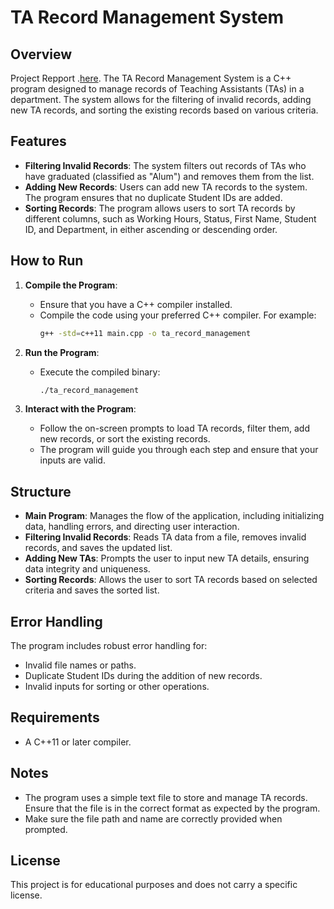 # TA Record Management System

## Overview
Project Repport .[here](https://github.com/Silent0Wings/TA-Record-Management-System/blob/a5e4376687cc96c13b8f3afed047920d05505c35/Github.pdf).
The TA Record Management System is a C++ program designed to manage records of Teaching Assistants (TAs) in a department. The system allows for the filtering of invalid records, adding new TA records, and sorting the existing records based on various criteria.

## Features

- **Filtering Invalid Records**: The system filters out records of TAs who have graduated (classified as "Alum") and removes them from the list.
- **Adding New Records**: Users can add new TA records to the system. The program ensures that no duplicate Student IDs are added.
- **Sorting Records**: The program allows users to sort TA records by different columns, such as Working Hours, Status, First Name, Student ID, and Department, in either ascending or descending order.

## How to Run

1. **Compile the Program**: 
   - Ensure that you have a C++ compiler installed.
   - Compile the code using your preferred C++ compiler. For example:
     ```bash
     g++ -std=c++11 main.cpp -o ta_record_management
     ```

2. **Run the Program**:
   - Execute the compiled binary:
     ```bash
     ./ta_record_management
     ```

3. **Interact with the Program**:
   - Follow the on-screen prompts to load TA records, filter them, add new records, or sort the existing records.
   - The program will guide you through each step and ensure that your inputs are valid.

## Structure

- **Main Program**: Manages the flow of the application, including initializing data, handling errors, and directing user interaction.
- **Filtering Invalid Records**: Reads TA data from a file, removes invalid records, and saves the updated list.
- **Adding New TAs**: Prompts the user to input new TA details, ensuring data integrity and uniqueness.
- **Sorting Records**: Allows the user to sort TA records based on selected criteria and saves the sorted list.

## Error Handling
The program includes robust error handling for:
- Invalid file names or paths.
- Duplicate Student IDs during the addition of new records.
- Invalid inputs for sorting or other operations.

## Requirements
- A C++11 or later compiler.

## Notes
- The program uses a simple text file to store and manage TA records. Ensure that the file is in the correct format as expected by the program.
- Make sure the file path and name are correctly provided when prompted.

## License
This project is for educational purposes and does not carry a specific license.
